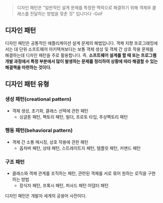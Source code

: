 > 디자인 패턴은 "일반적인 설계 문제를 특정한 맥락으로 해결하기 위해 객체와 클래스를 전달하는 방법을 맞춘 것" 입니다다 -GoF

## 디자인 패턴
디자인 패턴은 공통적인 애플리케이션 설계 문제의 해법입니다. 객체 지향 프로그래밍에서는 대 단위 소프트웨어 아키텍쳐보다는 보통 객체 생성 및 객체 간 상호 작용 문제를 해결하는데 디자인 패턴을 주로 활용합니다.
즉. **소프트웨어 설계를 할 때 또는 프로그램 개발 과정에서 특정 부분에서 많이 발생하는 문제를 정리하여 상황에 따라 해결할 수 있는 해결책을 마련하는 것이다.**


## 디자인 패턴 유형
### 생성 패턴(creational pattern) 
- 객체 생성, 초기화, 클래스 선택에 관한 패턴
	- 싱글톤 패턴, 팩토리 패턴, 빌더, 프로토 타입, 추상팩토리 패턴
        
### 행동 패턴(behavioral pattern)
- 객체 간 소통 메시징, 상호 작용에 관한 패턴
	- 옵처버 패턴, 상태 패턴, 스트레이트지 패턴, 템플릿 패턴, 커맨드 패턴

### 구조 패턴
- 클래스와 객체 관계를 조직하는 패턴, 관련된 객체를 서로 묶어 원하는 로직을 구현하는 방법
	- 장식자 패턴, 프록시 패턴, 퍼사드 패턴 어댑터 패턴
    
>
디자인 패턴은 개발자 세계의 공용어 사전이다.

